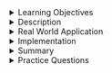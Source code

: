 
<details><summary>Learning Objectives</summary>
<br>

After completing this module, associates should be able to:
- To define and implement FOREIGN KEY



</details>
<details><summary>Description</summary>

<br>

A FOREIGN KEY is a field (or collection of fields) in one table, that refers to the PRIMARY KEY in another table.

</details>
<details><summary>Real World Application</summary>
<br>

Consider any database, for example, a company database, an `employee` table has details like `id`, `name`, `branch id`, `address`, `manager id`, etc. Consider another table called `branch` which an employee belongs to. `branch id` in the employee table is a foreign key referencing the primary key of the `branch` table.

Similarly, consider another table called `client`, which has details like `client name`, `employee id`, etc. the `employee id` in `client` table is a foreign key referencing the primary key of `employee` table.

</details>
<details><summary>Implementation</summary> 
<br>

Step 1: Create a Branch and Employee table
``` sql
CREATE TABLE Branch(
    id INT PRIMARY KEY,
    name VARCHAR(20)
     );

CREATE TABLE Employee(
    id INT PRIMARY KEY,
    name VARCHAR(20),
    address VARCHAR(50)
     );
```
Step 2: Add branch_id as foreign key for employee table

``` sql
ALTER TABLE employee ADD branch_id INT;
ALTER TABLE employee ADD FOREIGN KEY (branch_id) REFERENCES Branch(id);
```
``` sql
 DESC employee;
 ```
 Result:
| Field       | Type        | Null | Key | Default | Extra |
|-------------|-------------|------|-----|---------|-------|
| employee_id | int         | NO   | PRI | NULL    |       |
| first_name  | varchar(20) | YES  |     | NULL    |       |
| last_name   | varchar(20) | YES  |     | NULL    |       |
| emp_role    | varchar(20) | YES  |     | NULL    |       |
| branch_id   | int         | YES  | MUL | NULL    |       |

The `id` column in the `branch` table is its PRIMARY KEY and it is used by the FOREIGN KEY of the `employee` table.



</details>
<details><summary>Summary</summary> 
<br>

- A Foreign key is used to connect two or more tables so that data from both can be put to use in parallel.

- A foreign key is a field or collection of fields in a table that refers to the Primary key of the other table. It is responsible for managing the relationship between the tables.

- The table which contains the foreign key is called the child table, and the table whose primary key is being referred by the foreign key is called the Parent Table.

</details>
<details><summary>Practice Questions</summary>

[Practice Questions](./Quiz.gift)</details>
